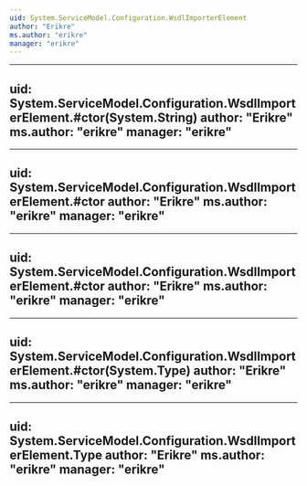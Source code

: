 ```yaml
---
uid: System.ServiceModel.Configuration.WsdlImporterElement
author: "Erikre"
ms.author: "erikre"
manager: "erikre"
---
```


---
uid: System.ServiceModel.Configuration.WsdlImporterElement.#ctor(System.String)
author: "Erikre"
ms.author: "erikre"
manager: "erikre"
---

---
uid: System.ServiceModel.Configuration.WsdlImporterElement.#ctor
author: "Erikre"
ms.author: "erikre"
manager: "erikre"
---

---
uid: System.ServiceModel.Configuration.WsdlImporterElement.#ctor
author: "Erikre"
ms.author: "erikre"
manager: "erikre"
---

---
uid: System.ServiceModel.Configuration.WsdlImporterElement.#ctor(System.Type)
author: "Erikre"
ms.author: "erikre"
manager: "erikre"
---

---
uid: System.ServiceModel.Configuration.WsdlImporterElement.Type
author: "Erikre"
ms.author: "erikre"
manager: "erikre"
---
